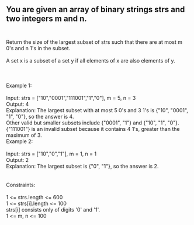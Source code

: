 ## You are given an array of binary strings strs and two integers m and n. <br> <br> 
Return the size of the largest subset of strs such that there are at most m 0's and n 1's in the subset. <br> <br> 
A set x is a subset of a set y if all elements of x are also elements of y. <br> <br> <br> <br> 
Example 1: <br> <br> 
Input: strs = ["10","0001","111001","1","0"], m = 5, n = 3 <br> 
Output: 4 <br> 
Explanation: The largest subset with at most 5 0's and 3 1's is {"10", "0001", "1", "0"}, so the answer is 4. <br> 
Other valid but smaller subsets include {"0001", "1"} and {"10", "1", "0"}. <br> 
{"111001"} is an invalid subset because it contains 4 1's, greater than the maximum of 3. <br> 
Example 2: <br> <br> 
Input: strs = ["10","0","1"], m = 1, n = 1 <br> 
Output: 2 <br> 
Explanation: The largest subset is {"0", "1"}, so the answer is 2. <br> <br> <br> 
Constraints: <br> <br> 
1 <= strs.length <= 600 <br> 
1 <= strs[i].length <= 100 <br> 
strs[i] consists only of digits '0' and '1'. <br> 
1 <= m, n <= 100 <br> 
